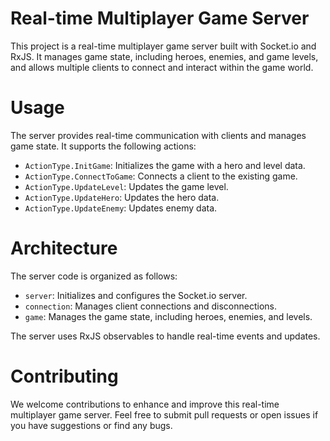 # Real-time Multiplayer Game Server

This project is a real-time multiplayer game server built with Socket.io and RxJS. It manages game state, including heroes, enemies, and game levels, and allows multiple clients to connect and interact within the game world.

# Usage

The server provides real-time communication with clients and manages game state. It supports the following actions:

- `ActionType.InitGame`: Initializes the game with a hero and level data.
- `ActionType.ConnectToGame`: Connects a client to the existing game.
- `ActionType.UpdateLevel`: Updates the game level.
- `ActionType.UpdateHero`: Updates the hero data.
- `ActionType.UpdateEnemy`: Updates enemy data.

# Architecture

The server code is organized as follows:

- `server`: Initializes and configures the Socket.io server.
- `connection`: Manages client connections and disconnections.
- `game`: Manages the game state, including heroes, enemies, and levels.

The server uses RxJS observables to handle real-time events and updates.

# Contributing

We welcome contributions to enhance and improve this real-time multiplayer game server. Feel free to submit pull requests or open issues if you have suggestions or find any bugs.
